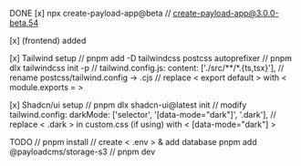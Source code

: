 DONE
[x] npx create-payload-app@beta
// create-payload-app@3.0.0-beta.54

[x] (frontend) added

[x] Tailwind setup
// pnpm add -D tailwindcss postcss autoprefixer
// pnpm dlx tailwindcss init -p
// tailwind.config.js: content: ['./src/**/*.{ts,tsx}'],
// rename postcss/tailwind.config -> .cjs
// replace < export default > with < module.exports = >

[x] Shadcn/ui setup
// pnpm dlx shadcn-ui@latest init
// modify tailwind.config: darkMode: ['selector', '[data-mode="dark"]', '.dark'],
// replace < .dark > in custom.css (if using) with < [data-mode="dark"] >

TODO
// pnpm install
// create < .env > & add database
pnpm add @payloadcms/storage-s3
// pnpm dev
